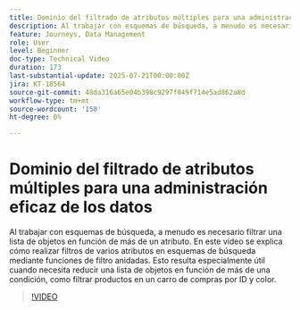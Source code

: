 ```yaml
---
title: Dominio del filtrado de atributos múltiples para una administración eficaz de los datos
description: Al trabajar con esquemas de búsqueda, a menudo es necesario filtrar una lista de objetos en función de más de un atributo. En este vídeo se explica cómo realizar filtros de varios atributos en esquemas de búsqueda mediante funciones de filtro anidadas. Esto resulta especialmente útil cuando necesita reducir una lista de objetos en función de más de una condición, como filtrar productos en un carro de compras por ID y color.
feature: Journeys, Data Management
role: User
level: Beginner
doc-type: Technical Video
duration: 173
last-substantial-update: 2025-07-21T00:00:00Z
jira: KT-18564
source-git-commit: 48da316a65e04b398c9297f049f714e5ad862a8d
workflow-type: tm+mt
source-wordcount: '150'
ht-degree: 0%

---
```



# Dominio del filtrado de atributos múltiples para una administración eficaz de los datos

Al trabajar con esquemas de búsqueda, a menudo es necesario filtrar una lista de objetos en función de más de un atributo. En este vídeo se explica cómo realizar filtros de varios atributos en esquemas de búsqueda mediante funciones de filtro anidadas. Esto resulta especialmente útil cuando necesita reducir una lista de objetos en función de más de una condición, como filtrar productos en un carro de compras por ID y color.

>[!VIDEO](https://video.tv.adobe.com/v/3469312/?learn=on&enablevpops)
